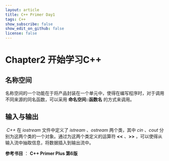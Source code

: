 ```yaml
---
layout: article
title: C++ Primer Day1
tags: C++
show_subscribe: false
show_edit_on_github: false
license: false
---
```


<!--more-->

# Chapter2 开始学习C++



## 名称空间

​		名称空间的一个功能在于将产品封装在一个单元中，使得在编写程序时，对于调用不同来源的同名函数，可以采用 **命名空间::函数名** 的方式来调用。



## 输入与输出

​		*C++* 在 *iostream* 文件中定义了 *istream* 、*ostream* 两个类，其中 *cin* 、*cout* 分别为这两个类的一个对象。通过为这两个类定义的运算符 **<<** 、**>>** ，可以使得从输入流中抽取信息，将数据插入到输出流中。



**参考书目** ： **C++ Primer Plus 第6版**





